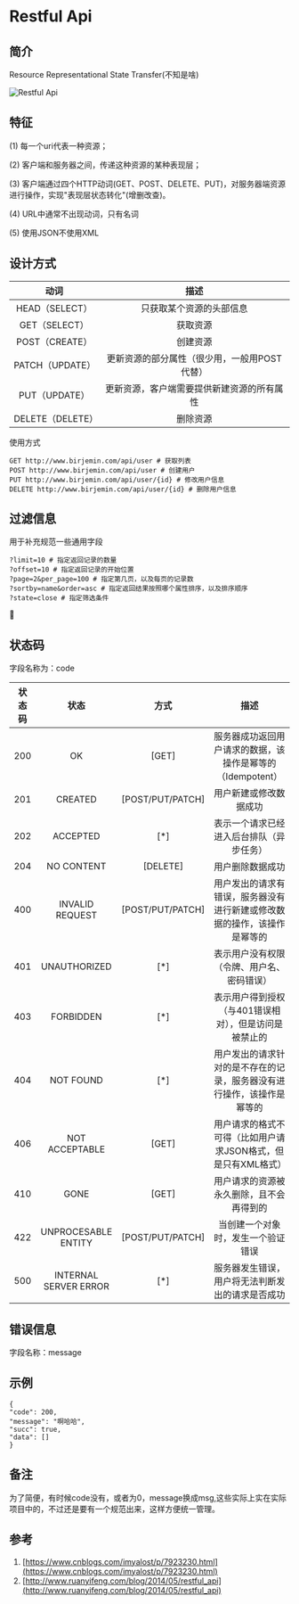 # Restful Api

## 简介
Resource Representational State Transfer(不知是啥)

![Restful Api](http://upload.ouliu.net/i/2018020201183875q9j.jpeg)

## 特征
(1) 每一个uri代表一种资源；

(2) 客户端和服务器之间，传递这种资源的某种表现层；

(3) 客户端通过四个HTTP动词(GET、POST、DELETE、PUT)，对服务器端资源进行操作，实现"表现层状态转化"(增删改查)。

(4) URL中通常不出现动词，只有名词

(5) 使用JSON不使用XML

## 设计方式

|动词 | 描述  |
|:-------:|:-------------:|
|HEAD（SELECT）| 只获取某个资源的头部信息 |
|GET（SELECT）|	获取资源 |
|POST（CREATE）|	创建资源 |
|PATCH（UPDATE）|	更新资源的部分属性（很少用，一般用POST代替）|
|PUT（UPDATE）|	更新资源，客户端需要提供新建资源的所有属性 |
|DELETE（DELETE）| 删除资源 |

使用方式
```
GET http://www.birjemin.com/api/user # 获取列表
POST http://www.birjemin.com/api/user # 创建用户
PUT http://www.birjemin.com/api/user/{id} # 修改用户信息
DELETE http://www.birjemin.com/api/user/{id} # 删除用户信息
```

## 过滤信息
用于补充规范一些通用字段

```
?limit=10 # 指定返回记录的数量
?offset=10 # 指定返回记录的开始位置
?page=2&per_page=100 # 指定第几页，以及每页的记录数
?sortby=name&order=asc # 指定返回结果按照哪个属性排序，以及排序顺序
?state=close # 指定筛选条件
```

## 状态码
字段名称为：code

|状态码 | 状态  | 方式  | 描述  |
|:-------:|:-------------:|:-------------:|:-------------:|
|200 | OK | [GET] | 服务器成功返回用户请求的数据，该操作是幂等的（Idempotent）|
|201 | CREATED | [POST/PUT/PATCH] | 用户新建或修改数据成功 |
|202 | ACCEPTED | [*] | 表示一个请求已经进入后台排队（异步任务） |
|204 | NO CONTENT | [DELETE] | 用户删除数据成功 |
|400 | INVALID REQUEST | [POST/PUT/PATCH] | 用户发出的请求有错误，服务器没有进行新建或修改数据的操作，该操作是幂等的 |
|401 | UNAUTHORIZED | [*] | 表示用户没有权限（令牌、用户名、密码错误） |
|403 | FORBIDDEN | [*] | 表示用户得到授权（与401错误相对），但是访问是被禁止的 |
|404 | NOT FOUND | [*] | 用户发出的请求针对的是不存在的记录，服务器没有进行操作，该操作是幂等的 |
|406 | NOT ACCEPTABLE | [GET] | 用户请求的格式不可得（比如用户请求JSON格式，但是只有XML格式） |
|410 | GONE | [GET] | 用户请求的资源被永久删除，且不会再得到的 |
|422 | UNPROCESABLE ENTITY | [POST/PUT/PATCH] | 当创建一个对象时，发生一个验证错误 |
|500 | INTERNAL SERVER ERROR | [*] | 服务器发生错误，用户将无法判断发出的请求是否成功 |

## 错误信息
字段名称：message

## 示例
```
{
"code": 200,
"message": "啊哈哈",
"succ": true,
"data": []
}
```

## 备注
为了简便，有时候code没有，或者为0，message换成msg,这些实际上实在实际项目中的，不过还是要有一个规范出来，这样方便统一管理。

## 参考
1. [https://www.cnblogs.com/imyalost/p/7923230.html](https://www.cnblogs.com/imyalost/p/7923230.html)
2. [http://www.ruanyifeng.com/blog/2014/05/restful_api](http://www.ruanyifeng.com/blog/2014/05/restful_api)
